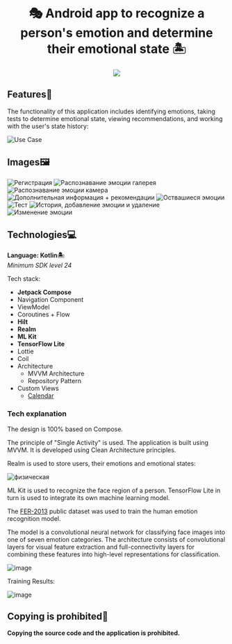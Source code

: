 <h1 align="center">
  🎭 Android app to recognize a person's emotion and determine their emotional state 🏝
</h1>

<p align="center">
  <img src="https://github.com/user-attachments/assets/0a8e78e7-76c4-4bcf-a820-1d65460f0013"/>

</p>

## Features🔭

The functionality of this application includes identifying emotions, taking tests to determine emotional state, viewing recommendations, and working with the user's state history:

![Use Case](https://github.com/user-attachments/assets/c01aa4df-9977-44e3-8311-0795994ce7d9)


## Images🖼

![Регистрация](https://github.com/user-attachments/assets/5791da60-672c-4234-8d9a-721b10fbb227)
![Распознавание эмоции галерея](https://github.com/user-attachments/assets/4967ce84-bfe1-4124-9ff8-6446b14ded1b)
![Распознавание эмоции камера](https://github.com/user-attachments/assets/6749f2d8-4234-473c-ab1a-2919d15fd806)
![Дополнительная информация + рекомендации](https://github.com/user-attachments/assets/5146fe1b-5951-4147-b0b9-7ff23736fe5f)
![Оствашиеся эмоции](https://github.com/user-attachments/assets/a77827fc-5757-416b-bef6-545f301bc644)
![Тест](https://github.com/user-attachments/assets/284777ca-a99d-47cb-ba26-b0ca6443abb0)
![История, добавление эмоции и удаление](https://github.com/user-attachments/assets/a3e7193e-0c4f-41d8-8fe4-5ced5d0c857a)
![Изменение эмоции](https://github.com/user-attachments/assets/f8605cda-cad6-424f-99e6-7a519efef1be)


## Technologies💻

**Language: Kotlin🏝**  
*Minimum SDK level 24*

Tech stack:
- **Jetpack Compose**
- Navigation Component
- ViewModel
- Coroutines + Flow
- **Hilt**
- **Realm**
- **ML Kit**
- **TensorFlow Lite**
- Lottie
- Coil
- Architecture
  - MVVM Architecture
  - Repository Pattern
- Custom Views
  - [Calendar](https://github.com/kizitonwose/Calendar)


### Tech explanation

The design is 100% based on Compose.

The principle of "Single Activity" is used. The application is built using MVVM. It is developed using Сlean Architecture principles.

Realm is used to store users, their emotions and emotional states:

![физическая](https://github.com/user-attachments/assets/352b6e32-8d0f-4d3d-b62d-f829d8a1d45d)


ML Kit is used to recognize the face region of a person. TensorFlow Lite in turn is used to integrate its own machine learning model.

The [FER-2013](https://www.kaggle.com/datasets/msambare/fer2013/code?datasetId=786787&sortBy=voteCount) public dataset was used to train the human emotion recognition model.

The model is a convolutional neural network for classifying face images into one of seven emotion categories. The architecture consists of convolutional layers for visual feature extraction and full-connectivity layers for combining these features into high-level representations for classification.

![image](https://github.com/user-attachments/assets/39d31cac-4d7b-49a3-833d-aa68940ad2ff)


Training Results:

![image](https://github.com/user-attachments/assets/c2147444-6057-4197-a1ae-bad626524fcc)

  
## Copying is prohibited🚫

**Copying the source code and the application is prohibited.**
